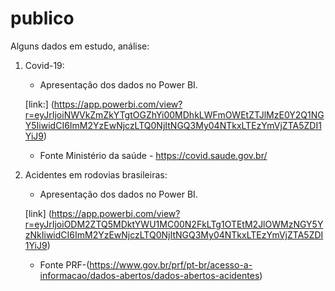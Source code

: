 # publico
Alguns dados em estudo, análise:

1. Covid-19:

   * Apresentação dos dados no Power BI.
 
   [link:] (https://app.powerbi.com/view?r=eyJrIjoiNWVkZmZkYTgtOGZhYi00MDhkLWFmOWEtZTJlMzE0Y2Q1NGY5IiwidCI6ImM2YzEwNjczLTQ0NjItNGQ3My04NTkxLTEzYmVjZTA5ZDI1YiJ9)

   * Fonte Ministério da saúde - https://covid.saude.gov.br/

2. Acidentes em rodovias brasileiras:

   * Apresentação dos dados no Power BI.
   
   [link] (https://app.powerbi.com/view?r=eyJrIjoiODM2ZTQ5MDktYWU1MC00N2FkLTg1OTEtM2JlOWMzNGY5YzNkIiwidCI6ImM2YzEwNjczLTQ0NjItNGQ3My04NTkxLTEzYmVjZTA5ZDI1YiJ9)
   
   * Fonte PRF-(https://www.gov.br/prf/pt-br/acesso-a-informacao/dados-abertos/dados-abertos-acidentes)

   
    